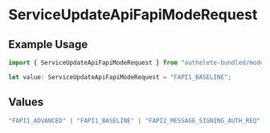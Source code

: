 # ServiceUpdateApiFapiModeRequest

## Example Usage

```typescript
import { ServiceUpdateApiFapiModeRequest } from "authelete-bundled/models/operations";

let value: ServiceUpdateApiFapiModeRequest = "FAPI1_BASELINE";
```

## Values

```typescript
"FAPI1_ADVANCED" | "FAPI1_BASELINE" | "FAPI2_MESSAGE_SIGNING_AUTH_REQ" | "FAPI2_MESSAGE_SIGNING_AUTH_RES" | "FAPI2_MESSAGE_SIGNING_INTROSPECTION_RES" | "FAPI2_SECURITY"
```
